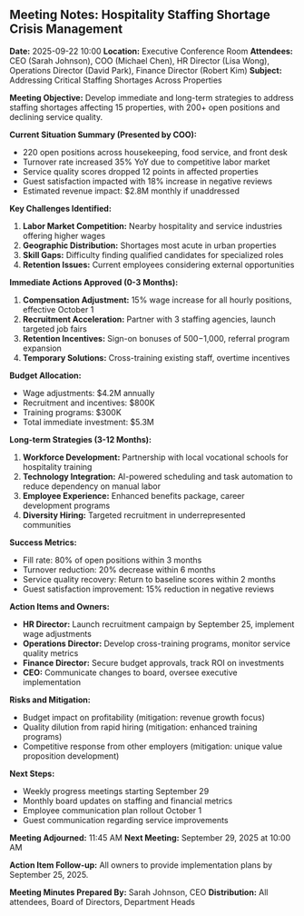 ## Meeting Notes: Hospitality Staffing Shortage Crisis Management

**Date:** 2025-09-22 10:00
**Location:** Executive Conference Room
**Attendees:** CEO (Sarah Johnson), COO (Michael Chen), HR Director (Lisa Wong), Operations Director (David Park), Finance Director (Robert Kim)
**Subject:** Addressing Critical Staffing Shortages Across Properties

**Meeting Objective:**
Develop immediate and long-term strategies to address staffing shortages affecting 15 properties, with 200+ open positions and declining service quality.

**Current Situation Summary (Presented by COO):**
- 220 open positions across housekeeping, food service, and front desk
- Turnover rate increased 35% YoY due to competitive labor market
- Service quality scores dropped 12 points in affected properties
- Guest satisfaction impacted with 18% increase in negative reviews
- Estimated revenue impact: $2.8M monthly if unaddressed

**Key Challenges Identified:**
1. **Labor Market Competition:** Nearby hospitality and service industries offering higher wages
2. **Geographic Distribution:** Shortages most acute in urban properties
3. **Skill Gaps:** Difficulty finding qualified candidates for specialized roles
4. **Retention Issues:** Current employees considering external opportunities

**Immediate Actions Approved (0-3 Months):**
1. **Compensation Adjustment:** 15% wage increase for all hourly positions, effective October 1
2. **Recruitment Acceleration:** Partner with 3 staffing agencies, launch targeted job fairs
3. **Retention Incentives:** Sign-on bonuses of $500-$1,000, referral program expansion
4. **Temporary Solutions:** Cross-training existing staff, overtime incentives

**Budget Allocation:**
- Wage adjustments: $4.2M annually
- Recruitment and incentives: $800K
- Training programs: $300K
- Total immediate investment: $5.3M

**Long-term Strategies (3-12 Months):**
1. **Workforce Development:** Partnership with local vocational schools for hospitality training
2. **Technology Integration:** AI-powered scheduling and task automation to reduce dependency on manual labor
3. **Employee Experience:** Enhanced benefits package, career development programs
4. **Diversity Hiring:** Targeted recruitment in underrepresented communities

**Success Metrics:**
- Fill rate: 80% of open positions within 3 months
- Turnover reduction: 20% decrease within 6 months
- Service quality recovery: Return to baseline scores within 2 months
- Guest satisfaction improvement: 15% reduction in negative reviews

**Action Items and Owners:**
- **HR Director:** Launch recruitment campaign by September 25, implement wage adjustments
- **Operations Director:** Develop cross-training programs, monitor service quality metrics
- **Finance Director:** Secure budget approvals, track ROI on investments
- **CEO:** Communicate changes to board, oversee executive implementation

**Risks and Mitigation:**
- Budget impact on profitability (mitigation: revenue growth focus)
- Quality dilution from rapid hiring (mitigation: enhanced training programs)
- Competitive response from other employers (mitigation: unique value proposition development)

**Next Steps:**
- Weekly progress meetings starting September 29
- Monthly board updates on staffing and financial metrics
- Employee communication plan rollout October 1
- Guest communication regarding service improvements

**Meeting Adjourned:** 11:45 AM
**Next Meeting:** September 29, 2025 at 10:00 AM

**Action Item Follow-up:**
All owners to provide implementation plans by September 25, 2025.

**Meeting Minutes Prepared By:** Sarah Johnson, CEO
**Distribution:** All attendees, Board of Directors, Department Heads
